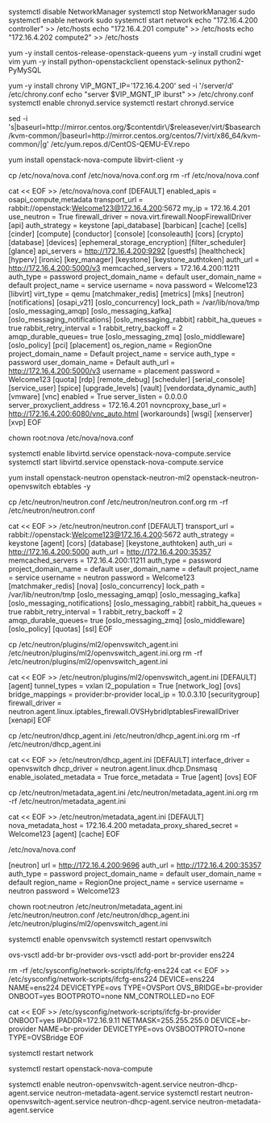 systemctl disable NetworkManager
systemctl stop NetworkManager
sudo systemctl enable network
sudo systemctl start network
echo "172.16.4.200 controller" >> /etc/hosts
echo "172.16.4.201 compute" >> /etc/hosts
echo "172.16.4.202 compute2" >> /etc/hosts

yum -y install centos-release-openstack-queens
yum -y install crudini wget vim
yum -y install python-openstackclient openstack-selinux python2-PyMySQL


yum -y install chrony
VIP_MGNT_IP='172.16.4.200'
sed -i '/server/d' /etc/chrony.conf
echo "server $VIP_MGNT_IP iburst" >> /etc/chrony.conf
systemctl enable chronyd.service
systemctl restart chronyd.service

sed -i 's|baseurl=http:\/\/mirror.centos.org\/$contentdir\/$releasever\/virt\/$basearch\/kvm-common\/|baseurl=http:\/\/mirror.centos.org\/centos\/7\/virt\/x86_64\/kvm-common\/|g' /etc/yum.repos.d/CentOS-QEMU-EV.repo

yum install openstack-nova-compute libvirt-client -y

cp /etc/nova/nova.conf  /etc/nova/nova.conf.org
rm -rf /etc/nova/nova.conf


cat << EOF >> /etc/nova/nova.conf 
[DEFAULT]
enabled_apis = osapi_compute,metadata
transport_url = rabbit://openstack:Welcome123@172.16.4.200:5672
my_ip = 172.16.4.201
use_neutron = True
firewall_driver = nova.virt.firewall.NoopFirewallDriver
[api]
auth_strategy = keystone
[api_database]
[barbican]
[cache]
[cells]
[cinder]
[compute]
[conductor]
[console]
[consoleauth]
[cors]
[crypto]
[database]
[devices]
[ephemeral_storage_encryption]
[filter_scheduler]
[glance]
api_servers = http://172.16.4.200:9292
[guestfs]
[healthcheck]
[hyperv]
[ironic]
[key_manager]
[keystone]
[keystone_authtoken]
auth_url = http://172.16.4.200:5000/v3
memcached_servers = 172.16.4.200:11211
auth_type = password
project_domain_name = default
user_domain_name = default
project_name = service
username = nova
password = Welcome123
[libvirt]
virt_type = qemu
[matchmaker_redis]
[metrics]
[mks]
[neutron]
[notifications]
[osapi_v21]
[oslo_concurrency]
lock_path = /var/lib/nova/tmp
[oslo_messaging_amqp]
[oslo_messaging_kafka]
[oslo_messaging_notifications]
[oslo_messaging_rabbit]
rabbit_ha_queues = true
rabbit_retry_interval = 1
rabbit_retry_backoff = 2
amqp_durable_queues= true
[oslo_messaging_zmq]
[oslo_middleware]
[oslo_policy]
[pci]
[placement]
os_region_name = RegionOne
project_domain_name = Default
project_name = service
auth_type = password
user_domain_name = Default
auth_url = http://172.16.4.200:5000/v3
username = placement
password = Welcome123
[quota]
[rdp]
[remote_debug]
[scheduler]
[serial_console]
[service_user]
[spice]
[upgrade_levels]
[vault]
[vendordata_dynamic_auth]
[vmware]
[vnc]
enabled = True
server_listen = 0.0.0.0
server_proxyclient_address = 172.16.4.201
novncproxy_base_url = http://172.16.4.200:6080/vnc_auto.html
[workarounds]
[wsgi]
[xenserver]
[xvp]
EOF

chown root:nova /etc/nova/nova.conf

systemctl enable libvirtd.service openstack-nova-compute.service
systemctl start libvirtd.service openstack-nova-compute.service

yum install openstack-neutron openstack-neutron-ml2 openstack-neutron-openvswitch ebtables -y

cp /etc/neutron/neutron.conf /etc/neutron/neutron.conf.org 
rm -rf /etc/neutron/neutron.conf

cat << EOF >> /etc/neutron/neutron.conf
[DEFAULT]
transport_url = rabbit://openstack:Welcome123@172.16.4.200:5672
auth_strategy = keystone
[agent]
[cors]
[database]
[keystone_authtoken]
auth_uri = http://172.16.4.200:5000
auth_url = http://172.16.4.200:35357
memcached_servers = 172.16.4.200:11211
auth_type = password
project_domain_name = default
user_domain_name = default
project_name = service
username = neutron
password = Welcome123
[matchmaker_redis]
[nova]
[oslo_concurrency]
lock_path = /var/lib/neutron/tmp
[oslo_messaging_amqp]
[oslo_messaging_kafka]
[oslo_messaging_notifications]
[oslo_messaging_rabbit]
rabbit_ha_queues = true
rabbit_retry_interval = 1
rabbit_retry_backoff = 2
amqp_durable_queues= true
[oslo_messaging_zmq]
[oslo_middleware]
[oslo_policy]
[quotas]
[ssl]
EOF

cp /etc/neutron/plugins/ml2/openvswitch_agent.ini /etc/neutron/plugins/ml2/openvswitch_agent.ini.org 
rm -rf /etc/neutron/plugins/ml2/openvswitch_agent.ini


cat << EOF >> /etc/neutron/plugins/ml2/openvswitch_agent.ini
[DEFAULT]
[agent]
tunnel_types = vxlan
l2_population = True
[network_log]
[ovs]
bridge_mappings = provider:br-provider
local_ip = 10.0.3.10
[securitygroup]
firewall_driver = neutron.agent.linux.iptables_firewall.OVSHybridIptablesFirewallDriver
[xenapi]
EOF

cp /etc/neutron/dhcp_agent.ini /etc/neutron/dhcp_agent.ini.org
rm -rf /etc/neutron/dhcp_agent.ini

cat << EOF >> /etc/neutron/dhcp_agent.ini
[DEFAULT]
interface_driver = openvswitch
dhcp_driver = neutron.agent.linux.dhcp.Dnsmasq
enable_isolated_metadata = True
force_metadata = True
[agent]
[ovs]
EOF

cp /etc/neutron/metadata_agent.ini /etc/neutron/metadata_agent.ini.org 
rm -rf /etc/neutron/metadata_agent.ini

cat << EOF >> /etc/neutron/metadata_agent.ini
[DEFAULT]
nova_metadata_host = 172.16.4.200
metadata_proxy_shared_secret = Welcome123
[agent]
[cache]
EOF


/etc/nova/nova.conf

[neutron]
url = http://172.16.4.200:9696
auth_url = http://172.16.4.200:35357
auth_type = password
project_domain_name = default
user_domain_name = default
region_name = RegionOne
project_name = service
username = neutron
password = Welcome123

chown root:neutron /etc/neutron/metadata_agent.ini /etc/neutron/neutron.conf /etc/neutron/dhcp_agent.ini /etc/neutron/plugins/ml2/openvswitch_agent.ini


systemctl enable openvswitch
systemctl restart openvswitch

ovs-vsctl add-br br-provider
ovs-vsctl add-port br-provider ens224

rm -rf /etc/sysconfig/network-scripts/ifcfg-ens224
cat << EOF >> /etc/sysconfig/network-scripts/ifcfg-ens224
DEVICE=ens224
NAME=ens224
DEVICETYPE=ovs
TYPE=OVSPort
OVS_BRIDGE=br-provider
ONBOOT=yes
BOOTPROTO=none
NM_CONTROLLED=no
EOF

cat << EOF >> /etc/sysconfig/network-scripts/ifcfg-br-provider
ONBOOT=yes
IPADDR=172.16.9.11
NETMASK=255.255.255.0
DEVICE=br-provider
NAME=br-provider
DEVICETYPE=ovs
OVSBOOTPROTO=none
TYPE=OVSBridge
EOF

systemctl restart network

systemctl restart openstack-nova-compute


systemctl enable neutron-openvswitch-agent.service neutron-dhcp-agent.service neutron-metadata-agent.service
systemctl restart neutron-openvswitch-agent.service neutron-dhcp-agent.service neutron-metadata-agent.service


